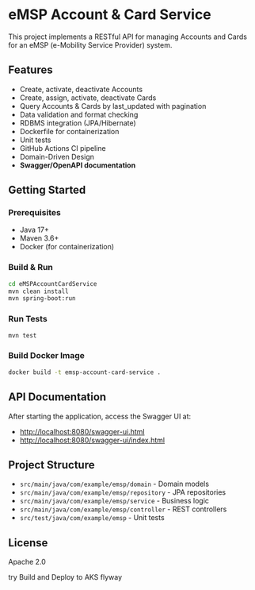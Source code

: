 # eMSP Account & Card Service

This project implements a RESTful API for managing Accounts and Cards for an eMSP (e-Mobility Service Provider) system.

## Features
- Create, activate, deactivate Accounts
- Create, assign, activate, deactivate Cards
- Query Accounts & Cards by last_updated with pagination
- Data validation and format checking
- RDBMS integration (JPA/Hibernate)
- Dockerfile for containerization
- Unit tests
- GitHub Actions CI pipeline
- Domain-Driven Design
- **Swagger/OpenAPI documentation**

## Getting Started

### Prerequisites
- Java 17+
- Maven 3.6+
- Docker (for containerization)

### Build & Run
```bash
cd eMSPAccountCardService
mvn clean install
mvn spring-boot:run
```

### Run Tests
```bash
mvn test
```

### Build Docker Image
```bash
docker build -t emsp-account-card-service .
```

## API Documentation

After starting the application, access the Swagger UI at:

- [http://localhost:8080/swagger-ui.html](http://localhost:8080/swagger-ui.html)
- [http://localhost:8080/swagger-ui/index.html](http://localhost:8080/swagger-ui/index.html)

## Project Structure
- `src/main/java/com/example/emsp/domain` - Domain models
- `src/main/java/com/example/emsp/repository` - JPA repositories
- `src/main/java/com/example/emsp/service` - Business logic
- `src/main/java/com/example/emsp/controller` - REST controllers
- `src/test/java/com/example/emsp` - Unit tests

## License
Apache 2.0

try Build and Deploy to AKS 
flyway